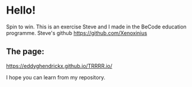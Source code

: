 # Hello! 

Spin to win.
This is an exercise Steve and I made in the BeCode education programme.
Steve's github https://github.com/Xenoxinius

## The page:

https://eddyghendrickx.github.io/TRRRR.io/


 
I hope you can learn from my repository.
